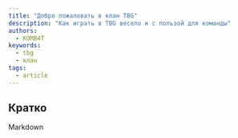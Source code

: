 ```yaml
---
title: "Добро пожаловать в клан TBG"
description: "Как играть в TBG весело и с пользой для команды"
authors:
  - KOMB4T
keywords:
  - tbg
  - клан
tags:
  - article
---
```


## Кратко

Markdown
